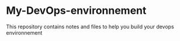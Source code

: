 # My-DevOps-environnement
This repository contains notes and files to help you build your devops environnement
